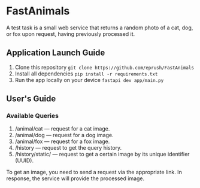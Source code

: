 # FastAnimals
A test task is a small web service that returns a random photo of a cat, dog, or fox upon request, having previously processed it.

## Application Launch Guide
1. Clone this repository ``` git clone https://github.com/eprush/FastAnimals ```
2. Install all dependencies ``` pip install -r requirements.txt ```
3. Run the app locally on your device ``` fastapi dev app/main.py ```

## User's Guide
### Available Queries
1. /animal/cat — request for a cat image.
2. /animal/dog — request for a dog image.
3. /animal/fox — request for a fox image.
4. /history — request to get the query history.
5. /history/static/<uuid> — request to get a certain image by its unique identifier (UUID).

To get an image, you need to send a request via the appropriate link. In response, the service will provide the processed image.